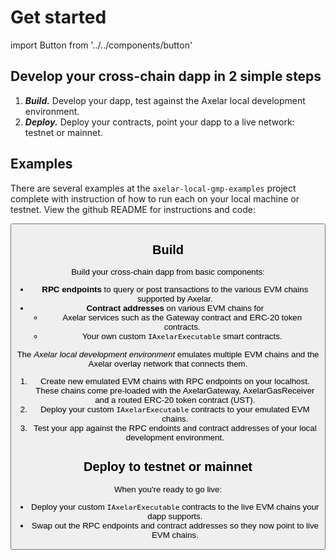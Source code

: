 # Get started

import Button from '../../components/button'

## Develop your cross-chain dapp in 2 simple steps

1. **_Build._** Develop your dapp, test against the Axelar local development environment.
2. **_Deploy._** Deploy your contracts, point your dapp to a live network: testnet or mainnet.

## Examples

There are several examples at the `axelar-local-gmp-examples` project complete with instruction of how to run each on your local machine or testnet. View the github README for instructions and code:

<Button title="examples" url="https://github.com/axelarnetwork/axelar-local-gmp-examples/tree/main/" />

## Build

Build your cross-chain dapp from basic components:

- **RPC endpoints** to query or post transactions to the various EVM chains supported by Axelar.
- **Contract addresses** on various EVM chains for
  - Axelar services such as the Gateway contract and ERC-20 token contracts.
  - Your own custom `IAxelarExecutable` smart contracts.

The _Axelar local development environment_ emulates multiple EVM chains and the Axelar overlay network that connects them.

1. Create new emulated EVM chains with RPC endpoints on your localhost. These chains come pre-loaded with the AxelarGateway, AxelarGasReceiver and a routed ERC-20 token contract (UST).
2. Deploy your custom `IAxelarExecutable` contracts to your emulated EVM chains.
3. Test your app against the RPC endoints and contract addresses of your local development environment.

## Deploy to testnet or mainnet

When you're ready to go live:

- Deploy your custom `IAxelarExecutable` contracts to the live EVM chains your dapp supports.
- Swap out the RPC endpoints and contract addresses so they now point to live EVM chains.
